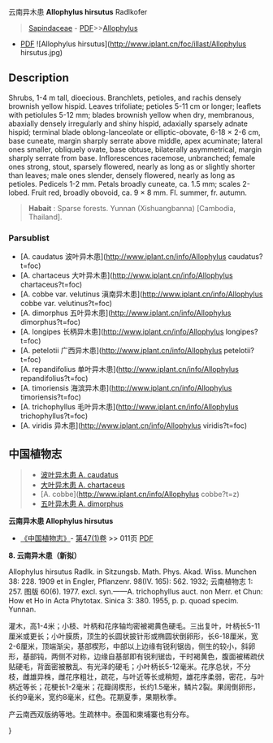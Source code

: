 云南异木患 **Allophylus hirsutus** Radlkofer

> [Sapindaceae](http://www.iplant.cn/info/Sapindaceae?t=foc) - [PDF](http://www.iplant.cn/foc/pdf/Sapindaceae.pdf)>>[Allophylus](http://www.iplant.cn/info/Allophylus?t=foc)
 - [PDF](http://www.iplant.cn/foc/pdf/Allophylus.pdf)
![Allophylus hirsutus](http://www.iplant.cn/foc/illast/Allophylus hirsutus.jpg)

## Description

Shrubs, 1-4 m tall, dioecious. Branchlets, petioles, and rachis densely brownish yellow hispid. Leaves trifoliate; petioles 5-11 cm or longer; leaflets with petiolules 5-12 mm; blades brownish yellow when dry, membranous, abaxially densely irregularly and shiny hispid, adaxially sparsely adnate hispid; terminal blade oblong-lanceolate or elliptic-obovate, 6-18 × 2-6 cm, base cuneate, margin sharply serrate above middle, apex acuminate; lateral ones smaller, obliquely ovate, base obtuse, bilaterally asymmetrical, margin sharply serrate from base. Inflorescences racemose, unbranched; female ones strong, stout, sparsely flowered, nearly as long as or slightly shorter than leaves; male ones slender, densely flowered, nearly as long as petioles. Pedicels 1-2 mm. Petals broadly cuneate, ca. 1.5 mm; scales 2-lobed. Fruit red, broadly obovoid, ca. 9 × 8 mm. Fl. summer, fr. autumn.


> **Habait** : 
> Sparse forests. Yunnan (Xishuangbanna) [Cambodia, Thailand].

### Parsublist

* [A.  caudatus  波叶异木患](http://www.iplant.cn/info/Allophylus caudatus?t=foc)
* [A.  chartaceus  大叶异木患](http://www.iplant.cn/info/Allophylus chartaceus?t=foc)
* [A.  cobbe var. velutinus  滇南异木患](http://www.iplant.cn/info/Allophylus cobbe var. velutinus?t=foc)
* [A.  dimorphus  五叶异木患](http://www.iplant.cn/info/Allophylus dimorphus?t=foc)
* [A.  longipes  长柄异木患](http://www.iplant.cn/info/Allophylus longipes?t=foc)
* [A.  petelotii  广西异木患](http://www.iplant.cn/info/Allophylus petelotii?t=foc)
* [A.  repandifolius  单叶异木患](http://www.iplant.cn/info/Allophylus repandifolius?t=foc)
* [A.  timoriensis  海滨异木患](http://www.iplant.cn/info/Allophylus timoriensis?t=foc)
* [A.  trichophyllus  毛叶异木患](http://www.iplant.cn/info/Allophylus trichophyllus?t=foc)
* [A.  viridis  异木患](http://www.iplant.cn/info/Allophylus viridis?t=foc)


## 中国植物志

> * [波叶异木患  A.  caudatus](Allophylus-caudatus-波叶异木患.md)
> * [大叶异木患  A.  chartaceus](Allophylus-chartaceus-大叶异木患.md)
> * [A.  cobbe](http://www.iplant.cn/info/Allophylus cobbe?t=z)
> * [五叶异木患  A.  dimorphus](Allophylus-dimorphus-五叶异木患.md)


**云南异木患 Allophylus hirsutus**

* [《中国植物志》](http://www.iplant.cn/frps)- [第47(1)卷](http://www.iplant.cn/frps/vol/47(1)) >> 011页 [PDF](http://www.iplant.cn/frps/pdf/47(1)/011.PDF)


**8. 云南异木患（新拟）**

Allophylus hirsutus Radlk. in Sitzungsb. Math. Phys. Akad. Wiss. Munchen 38: 228. 1909 et in Engler, Pflanzenr. 98(IV. 165): 562. 1932; 云南植物志 1: 257. 图版 60(6). 1977. excl. syn.——A. trichophyllus auct. non Merr. et Chun: How et Ho in Acta Phytotax. Sinica 3: 380. 1955, p. p. quoad specim. Yunnan.

灌木，高1-4米；小枝、叶柄和花序轴均密被褐黄色硬毛。三出复叶，叶柄长5-11厘米或更长；小叶膜质，顶生的长圆状披针形或椭圆状倒卵形，长6-18厘米，宽2-6厘米，顶端渐尖，基部楔形，中部以上边缘有锐利锯齿，侧生的较小，斜卵形，基部钝，两侧不对称，边缘自基部即有锐利锯齿，干时褐黄色，腹面被稀疏伏贴硬毛，背面密被散乱、有光泽的硬毛；小叶柄长5-12毫米。花序总状，不分枝，雌雄异株，雌花序粗壮，疏花，与叶近等长或稍短，雄花序柔弱，密花，与叶柄近等长；花梗长1-2毫米；花瓣阔楔形，长约1.5毫米，鳞片2裂。果阔倒卵形，长约9毫米，宽约8毫米，红色。花期夏季，果期秋季。

产云南西双版纳等地。生疏林中。泰国和柬埔寨也有分布。

}